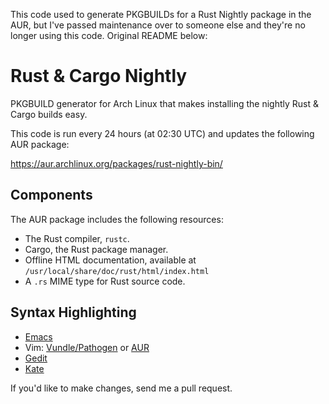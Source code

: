 This code used to generate PKGBUILDs for a Rust Nightly package in the AUR, but I've passed maintenance over to someone else and they're no longer using this code. Original README below:

Rust & Cargo Nightly
====================

PKGBUILD generator for Arch Linux that makes installing the nightly Rust & Cargo builds easy.

This code is run every 24 hours (at 02:30 UTC) and updates the following AUR package:

https://aur.archlinux.org/packages/rust-nightly-bin/

## Components

The AUR package includes the following resources:

* The Rust compiler, `rustc`.
* Cargo, the Rust package manager.
* Offline HTML documentation, available at `/usr/local/share/doc/rust/html/index.html`
* A `.rs` MIME type for Rust source code.

## Syntax Highlighting

* [Emacs](https://github.com/rust-lang/rust/tree/master/src/etc/emacs)
* Vim: [Vundle/Pathogen](https://github.com/wting/rust.vim) or [AUR](https://aur.archlinux.org/packages/vim-rust-git/)
* [Gedit](https://aur.archlinux.org/packages/gedit-rust/)
* [Kate](https://aur.archlinux.org/packages/kate-syntax-rust-git/)

If you'd like to make changes, send me a pull request.

